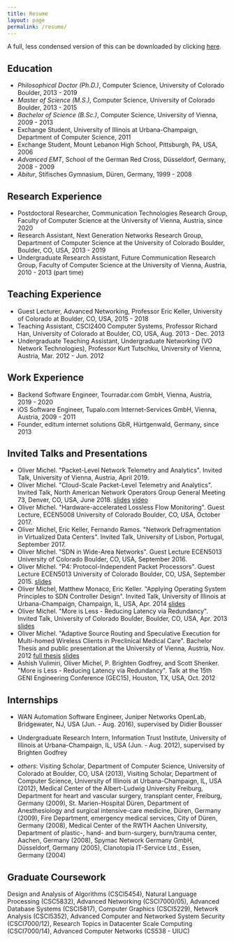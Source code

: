 ```yaml
---
title: Resume
layout: page
permalink: /resume/
---
```


A full, less condensed version of this can be downloaded by clicking [here](../doc/omichel-cv.pdf).

## Education

* *Philosophical Doctor (Ph.D.)*, Computer Science, University of Colorado Boulder,
	2013 - 2019
* *Master of Science (M.S.)*, Computer Science, University of Colorado
	Boulder, 2013 - 2015
* *Bachelor of Science (B.Sc.)*, Computer Science, University of Vienna,
2009 - 2013
* Exchange Student, University of Illinois at Urbana-Champaign, Department
	of Computer Science, 2011
* Exchange Student, Mount Lebanon High School, Pittsburgh, PA, USA, 2006
* *Advanced EMT*, School of the German Red Cross, Düsseldorf, Germany,
	2008 - 2009
* *Abitur*, Stifisches Gymnasium, Düren, Germany, 1999 - 2008

## Research Experience

* Postdoctoral Researcher, Communication Technologies Research Group, Faculty
	of Computer Science at the University of Vienna, Austria, since 2020
* Research Assistant, Next Generation Networks Research Group, Department
	of Computer Science at the University of Colorado Boulder,
	Boulder, CO, USA, 2013 - 2019
* Undergraduate Research Assistant, Future Communication Research Group, Faculty
	of Computer Science at the University of Vienna, Austria, 2010 - 2013 (part time)

## Teaching Experience

* Guest Lecturer, Advanced Networking, Professor Eric Keller,
	University of Colorado at Boulder, CO, USA, 2015 - 2018
* Teaching Assistant, CSCI2400 Computer Systems, Professor Richard Han,
	University of Colorado at Boulder, CO, USA, Aug. 2013 - Dec. 2013
* Undergraduate Teaching Assistant, Undergraduate Networking (VO Network
	Technologies), Professor Kurt Tutschku, University of Vienna, Austria,
	Mar. 2012 - Jun. 2012

## Work Experience

* Backend Software Engineer, Tourradar.com GmbH, Vienna, Austria, 2019 - 2020
* iOS Software Engineer, Tupalo.com Internet-Services GmbH, Vienna,
	Austria, 2009 - 2011
* Founder, editum internet solutions GbR, Hürtgenwald, Germany, since 2013

## Invited Talks and Presentations

* Oliver Michel. "Packet-Level Network Telemetry and Analytics". Invited Talk, University of Vienna,
	Austria, April 2019.
* Oliver Michel. "Cloud-Scale Packet-Level Telemetry and Analytics". Invited Talk, North American
	Network Operators Group General Meeting 73, Denver, CO, USA, June 2018.
	[slides](../doc/nanog73-final.pdf)
	[video](https://www.youtube.com/watch?v=hwdaCfjGxdI)
* Oliver Michel. "Hardware-accelerated Lossless Flow Monitoring". Guest Lecture, ECEN5008
	University of Colorado Boulder, CO, USA, October 2017.
* Oliver Michel, Eric Keller, Fernando Ramos. "Network Defragmentation in
	Virtualized Data Centers". Invited Talk, University of Lisbon, Portugal, September 2017.
* Oliver Michel. "SDN in Wide-Area Networks". Guest Lecture
	ECEN5013 University of Colorado Boulder, CO, USA, September 2016.
* Oliver Michel. "P4: Protocol-Independent Packet Processors". Guest Lecture
	ECEN5013 University of Colorado Boulder, CO, USA, September 2015.
	[slides](../doc/p4.pdf)
* Oliver Michel, Matthew Monaco, Eric Keller. "Applying Operating System
	Principles to SDN Controller Design". Invited Talk, University of
	Illinois at Urbana-Champaign, Champaign, IL, USA, Apr. 2014
	[slides](../doc/talk-uiuc2014.pdf)
* Oliver Michel. "More is Less - Reducing Latency via Redundancy". Invited
	Talk, University of Colorado Boulder, Boulder, CO, USA, Apr. 2013
	[slides](../doc/moreisless-colorado.pdf)
* Oliver Michel. "Adaptive Source Routing and Speculative Execution for
	Multi-homed Wireless Clients in Preclinical Medical Care". Bachelor
	Thesis and public presentation at the University of Vienna, Austria,
	Nov. 2012 [full thesis](../doc/bachelor-thesis.pdf)
	[slides](../doc/bachelor-thesis-presentation.pdf)
* Ashish Vulimiri, Oliver Michel, P. Brighten Godfrey, and Scott Shenker.
	"More is Less - Reducing Latency via Redundancy". Talk at the 15th
	GENI Engineering Conference (GEC15), Houston, TX, USA, Oct. 2012

## Internships

* WAN Automation Software Engineer, Juniper Networks OpenLab, Bridgewater, NJ,
USA (Jun. - Aug. 2016), supervised by Didier Bousser

* Undergraduate Research Intern, Information Trust Institute, University of
Illinois at Urbana-Champaign, IL, USA (Jun. - Aug. 2012), supervised by Brighten Godfrey

* *others*: Visiting Scholar, Department of Computer Science, University of Colorado at
Boulder, CO, USA (2013), Visiting
Scholar, Department of Computer Science, University of Illinois at
Urbana-Champaign, IL, USA (2012), Medical Center of the Albert-Ludwig
University Freiburg, Department for heart and vascular surgery, transplant
center, Freiburg, Germany (2009), St. Marien-Hospital Düren, Department of
Anesthesiology and surgical intensive-care medicine, Düren, Germany (2009),
Fire Department, emergency medical services, City of Düren, Germany (2008),
Medical Center of the RWTH Aachen University, Department of plastic-, hand- and
burn-surgery, burn/trauma center, Aachen, Germany (2008), Spymac Network
Germany GmbH, Düsseldorf, Germany (2005), Clanotopia IT-Service Ltd., Essen,
Germany (2004)

## Graduate Coursework

Design and Analysis of Algorithms (CSCI5454), Natural Language Processing
(CSC5832), Advanced Networking (CSCI7000/05), Advanced Database Systems
(CSCI5817), Computer Graphics (CSCI5229), Network Analysis (CSCI5352), Advanced
Computer and Networked System Security (CSCI7000/12), Research Topics in
Datacenter Scale Computing (CSCI7000/14), Advanced Computer Networks (CS538 -
UIUC)
